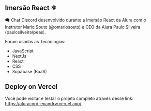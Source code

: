 ## Imersão React ⚛️  
🗨️ Chat Discord desenvolvido durante a Imersão React da Alura com o Instrutor Mario Souto (@omariosouto) e CEO da Alura Paulo Silveira (paulosilveira/peas).

Foram usadas as Tecnologias:
- JavaScript
- NextJs
- React
- CSS 
- Supabase (BaaS)

## Deploy on Vercel

Você pode visitar e testar o projeto completo através desse link: 
https://aluracord-eoandrw.vercel.app/
